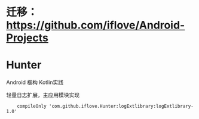 # 迁移：https://github.com/iflove/Android-Projects
# Hunter

Android 框构 Kotlin实践

轻量日志扩展，主应用模块实现
```
    compileOnly 'com.github.iflove.Hunter:logExtlibrary:logExtlibrary-1.0'
```
